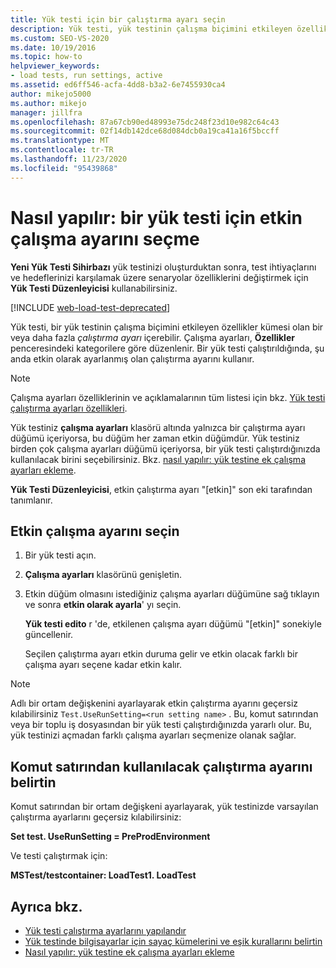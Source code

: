 ```yaml
---
title: Yük testi için bir çalıştırma ayarı seçin
description: Yük testi, yük testinin çalışma biçimini etkileyen özellikler olan çalıştırma ayarları ' nı içerebilir. Etkin çalışma ayarını nasıl seçeceğinizi öğrenin.
ms.custom: SEO-VS-2020
ms.date: 10/19/2016
ms.topic: how-to
helpviewer_keywords:
- load tests, run settings, active
ms.assetid: ed6ff546-acfa-4dd8-b3a2-6e7455930ca4
author: mikejo5000
ms.author: mikejo
manager: jillfra
ms.openlocfilehash: 87a67cb90ed48993e75dc248f23d10e982c64c43
ms.sourcegitcommit: 02f14db142dce68d084dcb0a19ca41a16f5bccff
ms.translationtype: MT
ms.contentlocale: tr-TR
ms.lasthandoff: 11/23/2020
ms.locfileid: "95439868"
---
```

# <a name="how-to-select-the-active-run-setting-for-a-load-test"></a>Nasıl yapılır: bir yük testi için etkin çalışma ayarını seçme

**Yeni Yük Testi Sihirbazı** yük testinizi oluşturduktan sonra, test ihtiyaçlarını ve hedeflerinizi karşılamak üzere senaryolar özelliklerini değiştirmek için **Yük Testi Düzenleyicisi** kullanabilirsiniz.

[!INCLUDE [web-load-test-deprecated](includes/web-load-test-deprecated.md)]

Yük testi, bir yük testinin çalışma biçimini etkileyen özellikler kümesi olan bir veya daha fazla *çalıştırma ayarı* içerebilir. Çalışma ayarları, **Özellikler** penceresindeki kategorilere göre düzenlenir. Bir yük testi çalıştırıldığında, şu anda etkin olarak ayarlanmış olan çalıştırma ayarını kullanır.

> [!NOTE]
> Çalışma ayarları özelliklerinin ve açıklamalarının tüm listesi için bkz. [Yük testi çalıştırma ayarları özellikleri](../test/load-test-run-settings-properties.md).

Yük testiniz **çalışma ayarları** klasörü altında yalnızca bir çalıştırma ayarı düğümü içeriyorsa, bu düğüm her zaman etkin düğümdür. Yük testiniz birden çok çalışma ayarları düğümü içeriyorsa, bir yük testi çalıştırdığınızda kullanılacak birini seçebilirsiniz. Bkz. [nasıl yapılır: yük testine ek çalışma ayarları ekleme](../test/how-to-add-additional-run-settings-to-a-load-test.md).

**Yük Testi Düzenleyicisi**, etkin çalıştırma ayarı "[etkin]" son eki tarafından tanımlanır.

## <a name="select-the-active-run-setting"></a>Etkin çalışma ayarını seçin

1. Bir yük testi açın.

2. **Çalışma ayarları** klasörünü genişletin.

3. Etkin düğüm olmasını istediğiniz çalışma ayarları düğümüne sağ tıklayın ve sonra **etkin olarak ayarla**' yı seçin.

     **Yük testi edito** r 'de, etkilenen çalışma ayarı düğümü "[etkin]" sonekiyle güncellenir.

     Seçilen çalıştırma ayarı etkin duruma gelir ve etkin olacak farklı bir çalışma ayarı seçene kadar etkin kalır.

> [!NOTE]
> Adlı bir ortam değişkenini ayarlayarak etkin çalıştırma ayarını geçersiz kılabilirsiniz `Test.UseRunSetting=<run setting name>` . Bu, komut satırından veya bir toplu iş dosyasından bir yük testi çalıştırdığınızda yararlı olur. Bu, yük testinizi açmadan farklı çalışma ayarları seçmenize olanak sağlar.

## <a name="specify-the-run-setting-to-use-from-the-command-line"></a>Komut satırından kullanılacak çalıştırma ayarını belirtin

Komut satırından bir ortam değişkeni ayarlayarak, yük testinizde varsayılan çalıştırma ayarlarını geçersiz kılabilirsiniz:

**Set test. UseRunSetting = PreProdEnvironment**

Ve testi çalıştırmak için:

**MSTest/testcontainer: LoadTest1. LoadTest**

## <a name="see-also"></a>Ayrıca bkz.

- [Yük testi çalıştırma ayarlarını yapılandır](../test/configure-load-test-run-settings.md)
- [Yük testinde bilgisayarlar için sayaç kümelerini ve eşik kurallarını belirtin](../test/specify-counter-sets-and-threshold-rules-for-load-testing.md)
- [Nasıl yapılır: yük testine ek çalışma ayarları ekleme](../test/how-to-add-additional-run-settings-to-a-load-test.md)
